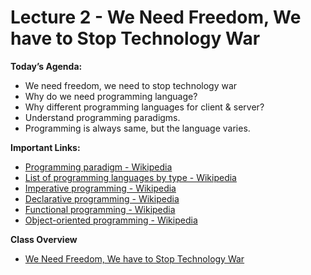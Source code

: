 # Lecture 2 - We Need Freedom, We have to Stop Technology War

**Today’s Agenda:**

- We need freedom, we need to stop technology war
- Why do we need programming language?
- Why different programming languages for client & server?
- Understand programming paradigms.
- Programming is always same, but the language varies.

**Important Links:**

- [Programming paradigm - Wikipedia](https://en.wikipedia.org/wiki/Programming_paradigm)
- [List of programming languages by type - Wikipedia](https://en.wikipedia.org/wiki/List_of_programming_languages_by_type)
- [Imperative programming - Wikipedia](https://en.wikipedia.org/wiki/Imperative_programming)
- [Declarative programming - Wikipedia](https://en.wikipedia.org/wiki/Declarative_programming)
- [Functional programming - Wikipedia](https://en.wikipedia.org/wiki/Functional_programming)
- [Object-oriented programming - Wikipedia](https://en.wikipedia.org/wiki/Object-oriented_programming)

**Class Overview**

- [We Need Freedom, We have to Stop Technology War](../../articles/we-need-freedom/README.md)
